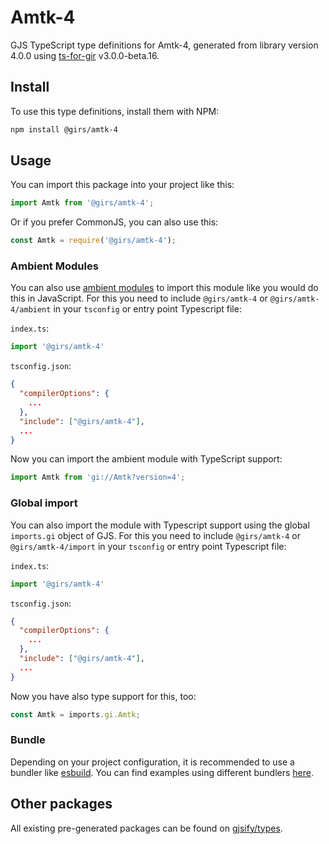
# Amtk-4

GJS TypeScript type definitions for Amtk-4, generated from library version 4.0.0 using [ts-for-gir](https://github.com/gjsify/ts-for-gir) v3.0.0-beta.16.

## Install

To use this type definitions, install them with NPM:
```bash
npm install @girs/amtk-4
```

## Usage

You can import this package into your project like this:
```ts
import Amtk from '@girs/amtk-4';
```

Or if you prefer CommonJS, you can also use this:
```ts
const Amtk = require('@girs/amtk-4');
```

### Ambient Modules

You can also use [ambient modules](https://github.com/gjsify/ts-for-gir/tree/main/packages/cli#ambient-modules) to import this module like you would do this in JavaScript.
For this you need to include `@girs/amtk-4` or `@girs/amtk-4/ambient` in your `tsconfig` or entry point Typescript file:

`index.ts`:
```ts
import '@girs/amtk-4'
```

`tsconfig.json`:
```json
{
  "compilerOptions": {
    ...
  },
  "include": ["@girs/amtk-4"],
  ...
}
```

Now you can import the ambient module with TypeScript support: 

```ts
import Amtk from 'gi://Amtk?version=4';
```


### Global import

You can also import the module with Typescript support using the global `imports.gi` object of GJS.
For this you need to include `@girs/amtk-4` or `@girs/amtk-4/import` in your `tsconfig` or entry point Typescript file:

`index.ts`:
```ts
import '@girs/amtk-4'
```

`tsconfig.json`:
```json
{
  "compilerOptions": {
    ...
  },
  "include": ["@girs/amtk-4"],
  ...
}
```

Now you have also type support for this, too:

```ts
const Amtk = imports.gi.Amtk;
```

### Bundle

Depending on your project configuration, it is recommended to use a bundler like [esbuild](https://esbuild.github.io/). You can find examples using different bundlers [here](https://github.com/gjsify/ts-for-gir/tree/main/examples).

## Other packages

All existing pre-generated packages can be found on [gjsify/types](https://github.com/gjsify/types).

